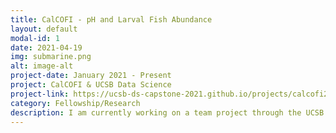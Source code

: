 ```yaml
---
title: CalCOFI - pH and Larval Fish Abundance
layout: default
modal-id: 1
date: 2021-04-19
img: submarine.png
alt: image-alt
project-date: January 2021 - Present
project: CalCOFI & UCSB Data Science
project-link: https://ucsb-ds-capstone-2021.github.io/projects/calcofi2/description.html
category: Fellowship/Research
description: I am currently working on a team project through the UCSB Data Science Fellowship with our sponsor, CalCOFI. The goal of the project is to explore the impact of climate change on the pH of California ocean water and its relationship to larval fish abundance. We are utilizing two datasets, both collected by CalCOFI and include water characteristics and larval fish abundance, to estimate pH and correlate it with fluctuating larval fish abundance. In regards to software and skills, my group is utilizing R/RStudio, Python, data visualizations, data processing and eventually machine learning methods. 
---
```

